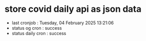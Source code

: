 # store covid daily api as json data

- last cronjob : Tuesday, 04 February 2025 13:21:06
- status og cron : success
- status daily cron : success
      
      